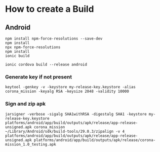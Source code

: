# How to create a Build

## Android

```
npm install npm-force-resolutions --save-dev
npm install
npx npm-force-resolutions
npm install
ionic build
```

```
ionic cordova build --release android
```

### Generate key if not present

```
keytool -genkey -v -keystore my-release-key.keystore -alias corona_mission -keyalg RSA -keysize 2048 -validity 10000
```

### Sign and zip apk

```
jarsigner -verbose -sigalg SHA1withRSA -digestalg SHA1 -keystore my-release-key.keystore platforms/android/app/build/outputs/apk/release/app-release-unsigned.apk corona_mission
~/Library/Android/sdk/build-tools/29.0.3/zipalign -v 4 platforms/android/app/build/outputs/apk/release/app-release-unsigned.apk platforms/android/app/build/outputs/apk/release/corona-mission_1.0_testing.apk
```
